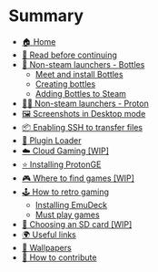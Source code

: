 # Summary

- [🏠 Home](./index.md)
- [🧙 Read before continuing](./wished_knowing.md)  
- [🧴 Non-steam launchers - Bottles](./bottles/index.md)
    - [Meet and install Bottles](./bottles/meet_bottles.md)
    - [Creating bottles](./bottles/creating_bottles.md)
    - [Adding Bottles to Steam](./bottles/adding_bottles.md)
- [🧑‍💻 Non-steam launchers - Proton](./launchers_natively.md)
- [🖼️ Screenshots in Desktop mode](./desktop_screenshots.md)
- [📦 Enabling SSH to transfer files](./enable_ssh.md)
- [🚀 Plugin Loader]()
- [☁️ Cloud Gaming [WIP]](./cloud_gaming.md)
- [⭐ Installing ProtonGE]()
- [🎮 Where to find games [WIP]](./where_games.md)
- [🕹️ How to retro gaming]()
    - [Installing EmuDeck]()
    - [Must play games]()
- [💾 Choosing an SD card [WIP]](./choosing_sd_card.md)
- [🌍 Useful links]()
- [🌄 Wallpapers]()
- [🧩 How to contribute]()